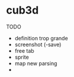 # cub3d

TODO

- definition trop grande
- screenshot (-save)
- free tab
- sprite
- map new parsing
- 
